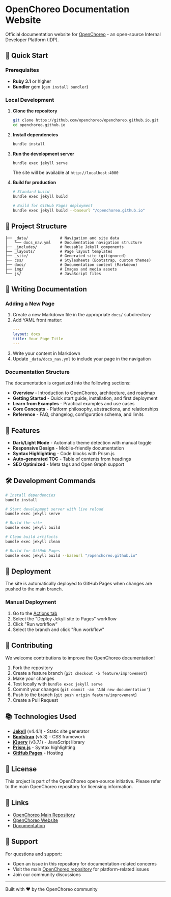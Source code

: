# OpenChoreo Documentation Website

Official documentation website for [OpenChoreo](https://openchoreo.io) - an open-source Internal Developer Platform (IDP).

## 🚀 Quick Start

### Prerequisites

- **Ruby 3.1** or higher
- **Bundler** gem (`gem install bundler`)

### Local Development

1. **Clone the repository**
   ```bash
   git clone https://github.com/openchoreo/openchoreo.github.io.git
   cd openchoreo.github.io
   ```

2. **Install dependencies**
   ```bash
   bundle install
   ```

3. **Run the development server**
   ```bash
   bundle exec jekyll serve
   ```
   
   The site will be available at `http://localhost:4000`

4. **Build for production**
   ```bash
   # Standard build
   bundle exec jekyll build
   
   # Build for GitHub Pages deployment
   bundle exec jekyll build --baseurl "/openchoreo.github.io"
   ```

## 📁 Project Structure

```
├── _data/              # Navigation and site data
│   └── docs_nav.yml    # Documentation navigation structure
├── _includes/          # Reusable Jekyll components
├── _layouts/           # Page layout templates
├── _site/              # Generated site (gitignored)
├── css/                # Stylesheets (Bootstrap, custom themes)
├── docs/               # Documentation content (Markdown)
├── img/                # Images and media assets
└── js/                 # JavaScript files
```

## 📝 Writing Documentation

### Adding a New Page

1. Create a new Markdown file in the appropriate `docs/` subdirectory
2. Add YAML front matter:
   ```yaml
   ---
   layout: docs
   title: Your Page Title
   ---
   ```
3. Write your content in Markdown
4. Update `_data/docs_nav.yml` to include your page in the navigation

### Documentation Structure

The documentation is organized into the following sections:

- **Overview** - Introduction to OpenChoreo, architecture, and roadmap
- **Getting Started** - Quick start guide, installation, and first deployment
- **Learn from Examples** - Practical examples and use cases
- **Core Concepts** - Platform philosophy, abstractions, and relationships
- **Reference** - FAQ, changelog, configuration schema, and limits

## 🎨 Features

- **Dark/Light Mode** - Automatic theme detection with manual toggle
- **Responsive Design** - Mobile-friendly documentation
- **Syntax Highlighting** - Code blocks with Prism.js
- **Auto-generated TOC** - Table of contents from headings
- **SEO Optimized** - Meta tags and Open Graph support

## 🛠 Development Commands

```bash
# Install dependencies
bundle install

# Start development server with live reload
bundle exec jekyll serve

# Build the site
bundle exec jekyll build

# Clean build artifacts
bundle exec jekyll clean

# Build for GitHub Pages
bundle exec jekyll build --baseurl "/openchoreo.github.io"
```

## 🚢 Deployment

The site is automatically deployed to GitHub Pages when changes are pushed to the main branch.

### Manual Deployment

1. Go to the [Actions tab](https://github.com/openchoreo/openchoreo.github.io/actions)
2. Select the "Deploy Jekyll site to Pages" workflow
3. Click "Run workflow"
4. Select the branch and click "Run workflow"

## 🤝 Contributing

We welcome contributions to improve the OpenChoreo documentation!

1. Fork the repository
2. Create a feature branch (`git checkout -b feature/improvement`)
3. Make your changes
4. Test locally with `bundle exec jekyll serve`
5. Commit your changes (`git commit -am 'Add new documentation'`)
6. Push to the branch (`git push origin feature/improvement`)
7. Create a Pull Request

## 📚 Technologies Used

- **[Jekyll](https://jekyllrb.com/)** (v4.4.1) - Static site generator
- **[Bootstrap](https://getbootstrap.com/)** (v5.3) - CSS framework
- **[jQuery](https://jquery.com/)** (v3.7.1) - JavaScript library
- **[Prism.js](https://prismjs.com/)** - Syntax highlighting
- **[GitHub Pages](https://pages.github.com/)** - Hosting

## 📄 License

This project is part of the OpenChoreo open-source initiative. Please refer to the main OpenChoreo repository for licensing information.

## 🔗 Links

- [OpenChoreo Main Repository](https://github.com/openchoreo/openchoreo)
- [OpenChoreo Website](https://openchoreo.io)
- [Documentation](https://openchoreo.github.io)

## 💬 Support

For questions and support:
- Open an issue in this repository for documentation-related concerns
- Visit the main [OpenChoreo repository](https://github.com/openchoreo/openchoreo) for platform-related issues
- Join our community discussions

---

Built with ❤️ by the OpenChoreo community
